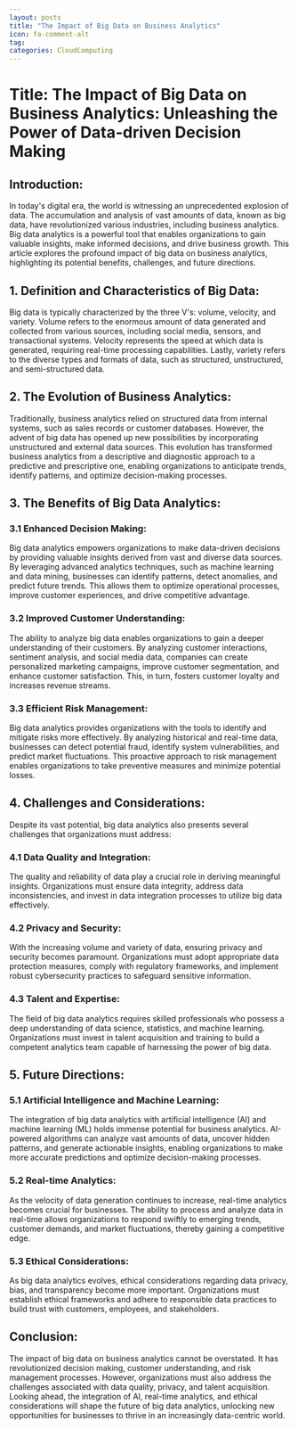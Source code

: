 ```yaml
---
layout: posts
title: "The Impact of Big Data on Business Analytics"
icon: fa-comment-alt
tag:      
categories: CloudComputing
---
```



# Title: The Impact of Big Data on Business Analytics: Unleashing the Power of Data-driven Decision Making

## Introduction:

In today's digital era, the world is witnessing an unprecedented explosion of data. The accumulation and analysis of vast amounts of data, known as big data, have revolutionized various industries, including business analytics. Big data analytics is a powerful tool that enables organizations to gain valuable insights, make informed decisions, and drive business growth. This article explores the profound impact of big data on business analytics, highlighting its potential benefits, challenges, and future directions.

## 1. Definition and Characteristics of Big Data:

Big data is typically characterized by the three V's: volume, velocity, and variety. Volume refers to the enormous amount of data generated and collected from various sources, including social media, sensors, and transactional systems. Velocity represents the speed at which data is generated, requiring real-time processing capabilities. Lastly, variety refers to the diverse types and formats of data, such as structured, unstructured, and semi-structured data.

## 2. The Evolution of Business Analytics:

Traditionally, business analytics relied on structured data from internal systems, such as sales records or customer databases. However, the advent of big data has opened up new possibilities by incorporating unstructured and external data sources. This evolution has transformed business analytics from a descriptive and diagnostic approach to a predictive and prescriptive one, enabling organizations to anticipate trends, identify patterns, and optimize decision-making processes.

## 3. The Benefits of Big Data Analytics:

### 3.1 Enhanced Decision Making:

Big data analytics empowers organizations to make data-driven decisions by providing valuable insights derived from vast and diverse data sources. By leveraging advanced analytics techniques, such as machine learning and data mining, businesses can identify patterns, detect anomalies, and predict future trends. This allows them to optimize operational processes, improve customer experiences, and drive competitive advantage.

### 3.2 Improved Customer Understanding:

The ability to analyze big data enables organizations to gain a deeper understanding of their customers. By analyzing customer interactions, sentiment analysis, and social media data, companies can create personalized marketing campaigns, improve customer segmentation, and enhance customer satisfaction. This, in turn, fosters customer loyalty and increases revenue streams.

### 3.3 Efficient Risk Management:

Big data analytics provides organizations with the tools to identify and mitigate risks more effectively. By analyzing historical and real-time data, businesses can detect potential fraud, identify system vulnerabilities, and predict market fluctuations. This proactive approach to risk management enables organizations to take preventive measures and minimize potential losses.

## 4. Challenges and Considerations:

Despite its vast potential, big data analytics also presents several challenges that organizations must address:

### 4.1 Data Quality and Integration:

The quality and reliability of data play a crucial role in deriving meaningful insights. Organizations must ensure data integrity, address data inconsistencies, and invest in data integration processes to utilize big data effectively.

### 4.2 Privacy and Security:

With the increasing volume and variety of data, ensuring privacy and security becomes paramount. Organizations must adopt appropriate data protection measures, comply with regulatory frameworks, and implement robust cybersecurity practices to safeguard sensitive information.

### 4.3 Talent and Expertise:

The field of big data analytics requires skilled professionals who possess a deep understanding of data science, statistics, and machine learning. Organizations must invest in talent acquisition and training to build a competent analytics team capable of harnessing the power of big data.

## 5. Future Directions:

### 5.1 Artificial Intelligence and Machine Learning:

The integration of big data analytics with artificial intelligence (AI) and machine learning (ML) holds immense potential for business analytics. AI-powered algorithms can analyze vast amounts of data, uncover hidden patterns, and generate actionable insights, enabling organizations to make more accurate predictions and optimize decision-making processes.

### 5.2 Real-time Analytics:

As the velocity of data generation continues to increase, real-time analytics becomes crucial for businesses. The ability to process and analyze data in real-time allows organizations to respond swiftly to emerging trends, customer demands, and market fluctuations, thereby gaining a competitive edge.

### 5.3 Ethical Considerations:

As big data analytics evolves, ethical considerations regarding data privacy, bias, and transparency become more important. Organizations must establish ethical frameworks and adhere to responsible data practices to build trust with customers, employees, and stakeholders.

## Conclusion:

The impact of big data on business analytics cannot be overstated. It has revolutionized decision making, customer understanding, and risk management processes. However, organizations must also address the challenges associated with data quality, privacy, and talent acquisition. Looking ahead, the integration of AI, real-time analytics, and ethical considerations will shape the future of big data analytics, unlocking new opportunities for businesses to thrive in an increasingly data-centric world.